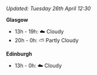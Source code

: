*Updated: Tuesday 26th April 12:30*

**Glasgow**

* 13h - 19h: :cloud: Cloudy
* 20h - 0h: :partly_sunny: Partly Cloudy

**Edinburgh**

* 13h - 0h: :cloud: Cloudy

